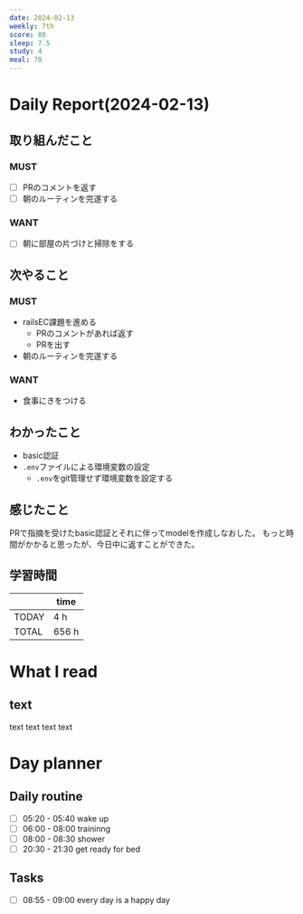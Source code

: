 ```yaml
---
date: 2024-02-13
weekly: 7th
score: 80
sleep: 7.5
study: 4
meal: 70
---
```

# Daily Report(2024-02-13)
## 取り組んだこと
### MUST
- [ ] PRのコメントを返す
- [ ] 朝のルーティンを完遂する
### WANT
- [ ] 朝に部屋の片づけと掃除をする
## 次やること
### MUST
- railsEC課題を進める
	- PRのコメントがあれば返す
	- PRを出す
- 朝のルーティンを完遂する
### WANT
- 食事にきをつける
## わかったこと
- basic認証
- `.env`ファイルによる環境変数の設定
	- `.env`をgit管理せず環境変数を設定する
## 感じたこと
PRで指摘を受けたbasic認証とそれに伴ってmodelを作成しなおした。
もっと時間がかかると思ったが、今日中に返すことができた。
## 学習時間
|       | time  | 
| ----- | ----- |
| TODAY | 4 h   |
| TOTAL | 656 h |
# What I read
## text 
text text text text

# Day planner
## Daily routine
- [ ] 05:20 - 05:40 wake up
- [ ] 06:00 - 08:00 traininng
- [ ] 08:00 - 08:30 shower
- [ ] 20:30 - 21:30 get ready for bed
## Tasks
- [ ] 08:55 - 09:00 every day is a happy day